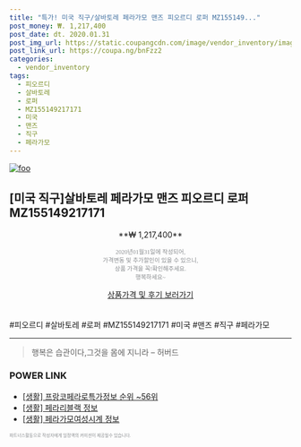 ```yaml
--- 
title: "특가! 미국 직구/살바토레 페라가모 맨즈 피오르디 로퍼 MZ155149..." 
post_money: ₩. 1,217,400 
post_date: dt. 2020.01.31 
post_img_url: https://static.coupangcdn.com/image/vendor_inventory/images/2019/03/04/3/4/d7d5ca66-b6df-407f-a7df-a4f917692caf.jpg 
post_link_url: https://coupa.ng/bnFzz2 
categories: 
  - vendor_inventory 
tags: 
  - 피오르디 
  - 살바토레 
  - 로퍼 
  - MZ155149217171 
  - 미국 
  - 맨즈 
  - 직구 
  - 페라가모 
--- 
```

[![foo](https://static.coupangcdn.com/image/vendor_inventory/images/2019/03/04/3/4/d7d5ca66-b6df-407f-a7df-a4f917692caf.jpg)](https://coupa.ng/bnFzz2) 

## [미국 직구]살바토레 페라가모 맨즈 피오르디 로퍼 MZ155149217171 
<p style="text-align: center;">**₩ 1,217,400**</p> 
<p style="text-align: center;"><span style="color: #898c8f; font-family: Georgia,Times,serif; font-size: 0.75em;">2020년01월31일에 작성되어, <br>가격변동 및 추가할인이 있을 수 있으니,<br> 상품 가격을 꼭!확인해주세요.<br>행복하세요~</span> 
</p>	 
<div markdown="0" style="text-align: center;"><a href="https://coupa.ng/bnFzz2" class="btn btn--success">상품가격 및 후기 보러가기</a></div> 
<br><br> 
  #피오르디 #살바토레 #로퍼 #MZ155149217171 #미국 #맨즈 #직구 #페라가모 
<hr> 

> 행복은 습관이다,그것을 몸에 지니라 – 허버드 


### POWER LINK

* <a href="https://blog.naver.com/fasyy4321/221775773331" target="_blank"> [생활] 프랑코페라로특가정보 순위 ~56위</a>
* <a href="https://blog.naver.com/sakai111/221763891960" target="_blank"> [생활] 페라리블랙 정보 </a>
* <a href="https://blog.naver.com/sakai111/221764933256" target="_blank"> [생활] 페라가모여성시계 정보 </a>

<span style="color: #898c8f; font-family: Georgia,Times,serif; font-size: 0.55em;">파트너스활동으로 작성자에게 일정액의 커미션이 제공될수 있습니다.</span> 
